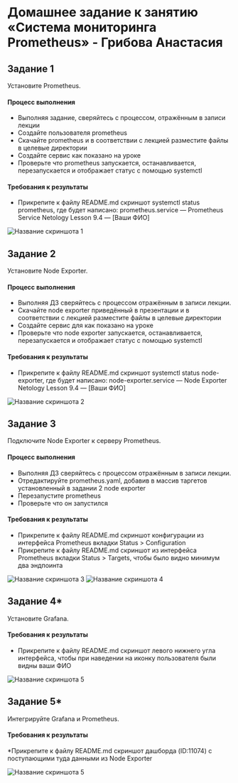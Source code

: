 # Домашнее задание к занятию «Система мониторинга Prometheus» - Грибова Анастасия


## Задание 1
Установите Prometheus.
#### Процесс выполнения
* Выполняя задание, сверяйтесь с процессом, отражённым в записи лекции
* Создайте пользователя prometheus
* Скачайте prometheus и в соответствии с лекцией разместите файлы в целевые директории
* Создайте сервис как показано на уроке
* Проверьте что prometheus запускается, останавливается, перезапускается и отображает статус с помощью systemctl
#### Требования к результаты
* Прикрепите к файлу README.md скриншот systemctl status prometheus, где будет написано: prometheus.service — Prometheus Service Netology Lesson 9.4 — [Ваши ФИО]

![Название скриншота 1](https://github.com/gribova-anastasia/zabbix-8-03/blob/3431ebb9b3dcd4ed829154a5359148e96a6801f5/zadanie1_gav.png)


## Задание 2
Установите Node Exporter.
#### Процесс выполнения
* Выполняя ДЗ сверяйтесь с процессом отражённым в записи лекции.
* Скачайте node exporter приведённый в презентации и в соответствии с лекцией разместите файлы в целевые директории
* Создайте сервис для как показано на уроке
* Проверьте что node exporter запускается, останавливается, перезапускается и отображает статус с помощью systemctl
#### Требования к результаты
* Прикрепите к файлу README.md скриншот systemctl status node-exporter, где будет написано: node-exporter.service — Node Exporter Netology Lesson 9.4 — [Ваши ФИО]

![Название скриншота 2](https://github.com/gribova-anastasia/zabbix-8-03/blob/57cd60e54d62e4c0698c0500a4c107e08224b780/zadanie2_gav.png)

## Задание 3
Подключите Node Exporter к серверу Prometheus.
#### Процесс выполнения
* Выполняя ДЗ сверяйтесь с процессом отражённым в записи лекции.
* Отредактируйте prometheus.yaml, добавив в массив таргетов установленный в задании 2 node exporter
* Перезапустите prometheus
* Проверьте что он запустился
#### Требования к результаты
* Прикрепите к файлу README.md скриншот конфигурации из интерфейса Prometheus вкладки Status > Configuration
* Прикрепите к файлу README.md скриншот из интерфейса Prometheus вкладки Status > Targets, чтобы было видно минимум два эндпоинта

![Название скриншота 3](https://github.com/gribova-anastasia/zabbix-8-03/blob/57cd60e54d62e4c0698c0500a4c107e08224b780/zadanie3_1_gav.png)
![Название скриншота 4](https://github.com/gribova-anastasia/zabbix-8-03/blob/57cd60e54d62e4c0698c0500a4c107e08224b780/zadanie3_2_gav.png)

## Задание 4*
Установите Grafana.

#### Требования к результаты
* Прикрепите к файлу README.md скриншот левого нижнего угла интерфейса, чтобы при наведении на иконку пользователя были видны ваши ФИО

![Название скриншота 5](https://github.com/gribova-anastasia/zabbix-8-03/blob/57cd60e54d62e4c0698c0500a4c107e08224b780/zadanie4_gav.png)

## Задание 5*
Интегрируйте Grafana и Prometheus.

#### Требования к результаты
*Прикрепите к файлу README.md скриншот дашборда (ID:11074) с поступающими туда данными из Node Exporter

![Название скриншота 5](https://github.com/gribova-anastasia/zabbix-8-03/blob/57cd60e54d62e4c0698c0500a4c107e08224b780/zadanie5_gav.png)
